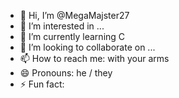 - 👋 Hi, I’m @MegaMajster27
- 👀 I’m interested in ...
- 🌱 I’m currently learning C
- 💞️ I’m looking to collaborate on ...
- 📫 How to reach me: with your arms
- 😄 Pronouns: he / they
- ⚡ Fun fact: 


<!---
MegaMajster27/MegaMajster27 is a ✨ special ✨ repository because its `README.md` (this file) appears on your GitHub profile.
You can click the Preview link to take a look at your changes.
--->
